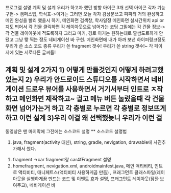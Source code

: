 프로그램 설명
계획 및 설계
우리가 하고자 했던 방향
아이콘 3개 선택
아이콘 각자 기능 구현-> 캠퍼스맵, 학식표->이거는 그러면 오늘 각자 감상문쓰고 피피티 거의 완성하고 메인 완성을 빨리 했을시 하기, 메인화면 검색창, 학사일정
메인화면 실시간위치 api  or  지도 띄어서 각 건물 클릭하면 각 레이아웃으로 넘어가는 코딩
그밑에는 각 건물 정보-> 각 건물 레이아웃에 적도록하자
그리고 마커, 경로 이거는 원하는대로 깔쌈도르하게 안됐고 
그냥 뙇 찍는 정도
네비게이션 바 구현.
메인화면에 내가 아까 보낸 하이퍼링크정도
우리가 쓴 소스 코드 종류
우리가 쓴 fragment 갯수!
우리가 쓴 string 갯수!~
각 페이지에 있는 서로다른 글씨들!

계획 및 설계 
2가지 1) 어떻게 만들것인지 어떻게 하려고했었는지 
         2) 우리가 안드로이드 스튜디오를 시작하면서 네비게이션 드로우 뷰어를 사용하면서 거기서부터 인트로 ㅈ작하고 메인화면 제작하고~ 긜고 메뉴 
버튼 눌렀을때 각 건물 화면 넘어가는거 하고 각 층별로 누르면 각 층별로 정보뜨게하고 이런 설계 
        3)우리 이걸 왜 선택했늦니 우리가 이런 걸 
--------------------------
동영상은 맨 마지막에
그전에는 소스코드 설명 **
소스코드 설명법
1. java, fragment(activity 대신), string, gradle, nevigation, drawable에 사진추가해서 썼다.
1) fragment ->car fragment랑 car4fFragment 설명
2) homefragment, nevigation.xml, androidmainfest.java, 
메인 액티비티, 인트로 액티비티, 매니페트스(액티비티 사용하게끔 만듬) , 프래그먼트 클래스파일(레이아웃을 실행하게끔 만드는 코드 및 이벤트 효과 설명,
프래그먼트 레이아웃(잠깐 보여주고), 네비게이션 바 


